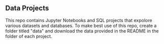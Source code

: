 ## Data Projects

This repo contains Jupyter Notebooks and SQL projects that expolore various datasets and databases. To make best use of this repo, create a folder titled "data" and download the data provided in the README in the folder of each project.